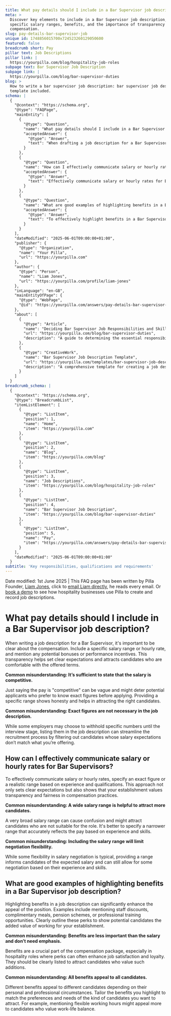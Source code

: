 ```yaml
---
title: What pay details should I include in a Bar Supervisor job description?
meta: >
  Discover key elements to include in a Bar Supervisor job description, such as
  specific salary ranges, benefits, and the importance of transparency in
  compensation.
slug: pay-details-bar-supervisor-job
unique id: 1748856015700x724523260129050600
featured: false
breadcrumb short: Pay
pillar text: Job Descriptions
pillar link: |
  https://yourpilla.com/blog/hospitality-job-roles
subpage text: Bar Supervisor Job Description
subpage link: |
  https://yourpilla.com/blog/bar-supervisor-duties
blog: >
  How to write a bar supervisor job description: bar supervisor job description
  template included.
schema: |
  {
    "@context": "https://schema.org",
    "@type": "FAQPage",
    "mainEntity": [
      {
        "@type": "Question",
        "name": "What pay details should I include in a Bar Supervisor job description?",
        "acceptedAnswer": {
          "@type": "Answer",
          "text": "When drafting a job description for a Bar Supervisor, clearly outline the compensation. Specify the salary range or hourly rate, and include any potential bonuses or performance incentives. Providing a specific range rather than describing the pay as 'competitive' ensures transparency, sets clear expectations, and attracts candidates suitable for the offered terms."
        }
      },
      {
        "@type": "Question",
        "name": "How can I effectively communicate salary or hourly rates for Bar Supervisors?",
        "acceptedAnswer": {
          "@type": "Answer",
          "text": "Effectively communicate salary or hourly rates for Bar Supervisors by specifying an exact figure or a realistic salary range based on experience and qualifications. This clarity shows your establishment's commitment to transparency and fairness in compensation practices and sets clear expectations for potential candidates."
        }
      },
      {
        "@type": "Question",
        "name": "What are good examples of highlighting benefits in a Bar Supervisor job description?",
        "acceptedAnswer": {
          "@type": "Answer",
          "text": "To effectively highlight benefits in a Bar Supervisor job description, mention specific perks such as staff discounts, complimentary meals, pension schemes, or professional training opportunities. Clearly outlining these benefits demonstrates the additional value of working for your establishment and attracts candidates who value these perks."
        }
      }
    ],
    "dateModified": "2025-06-01T09:00:00+01:00",
    "publisher": {
      "@type": "Organization",
      "name": "Your Pilla",
      "url": "https://yourpilla.com"
    },
    "author": {
      "@type": "Person",
      "name": "Liam Jones",
      "url": "https://yourpilla.com/profile/liam-jones"
    },
    "inLanguage": "en-GB",
    "mainEntityOfPage": {
      "@type": "WebPage",
      "@id": "https://yourpilla.com/answers/pay-details-bar-supervisor-job"
    },
    "about": [
      {
        "@type": "Article",
        "name": "Deciding Bar Supervisor Job Responsibilities and Skills",
        "url": "https://yourpilla.com/blog/bar-supervisor-duties",
        "description": "A guide to determining the essential responsibilities and skills required for a Bar Supervisor position to ensure effective job performance."
      },
      {
        "@type": "CreativeWork",
        "name": "Bar Supervisor Job Description Template",
        "url": "https://yourpilla.com/templates/bar-supervisor-job-description",
        "description": "A comprehensive template for creating a job description for a Bar Supervisor, including required qualifications, responsibilities, and benefits."
      }
    ]
  }
breadcrumb_schema: |
  {
    "@context": "https://schema.org",
    "@type": "BreadcrumbList",
    "itemListElement": [
      {
        "@type": "ListItem",
        "position": 1,
        "name": "Home",
        "item": "https://yourpilla.com"
      },
      {
        "@type": "ListItem",
        "position": 2,
        "name": "Blog",
        "item": "https://yourpilla.com/blog"
      },
      {
        "@type": "ListItem",
        "position": 3,
        "name": "Job Descriptions",
        "item": "https://yourpilla.com/blog/hospitality-job-roles"
      },
      {
        "@type": "ListItem",
        "position": 4,
        "name": "Bar Supervisor Job Description",
        "item": "https://yourpilla.com/blog/bar-supervisor-duties"
      },
      {
        "@type": "ListItem",
        "position": 5,
        "name": "Pay",
        "item": "https://yourpilla.com/answers/pay-details-bar-supervisor-job"
      }
    ],
    "dateModified": "2025-06-01T09:00:00+01:00"
  }
subtitle: 'Key responsibilities, qualifications and requirements'
---
```


Date modified: 1st June 2025 | This FAQ page has been written by Pilla Founder, [Liam Jones](https://yourpilla.com/profile/liam-jones), click to [email Liam directly](https://mailto:liam@yourpilla.com/), he reads every email. Or [book a demo](https://calendly.com/pilla/demo) to see how hospitality businesses use Pilla to create and record job descriptions.

# What pay details should I include in a Bar Supervisor job description?

When writing a job description for a Bar Supervisor, it's important to be clear about the compensation. Include a specific salary range or hourly rate, and mention any potential bonuses or performance incentives. This transparency helps set clear expectations and attracts candidates who are comfortable with the offered terms.

**Common misunderstanding: It’s sufficient to state that the salary is competitive.**

Just saying the pay is "competitive" can be vague and might deter potential applicants who prefer to know exact figures before applying. Providing a specific range shows honesty and helps in attracting the right candidates.

**Common misunderstanding: Exact figures are not necessary in the job description.**

While some employers may choose to withhold specific numbers until the interview stage, listing them in the job description can streamline the recruitment process by filtering out candidates whose salary expectations don’t match what you’re offering.

## How can I effectively communicate salary or hourly rates for Bar Supervisors?

To effectively communicate salary or hourly rates, specify an exact figure or a realistic range based on experience and qualifications. This approach not only sets clear expectations but also shows that your establishment values transparency and fairness in compensation practices.

**Common misunderstanding: A wide salary range is helpful to attract more candidates.**

A very broad salary range can cause confusion and might attract candidates who are not suitable for the role. It's better to specify a narrower range that accurately reflects the pay based on experience and skills.

**Common misunderstanding: Including the salary range will limit negotiation flexibility.**

While some flexibility in salary negotiation is typical, providing a range informs candidates of the expected salary and can still allow for some negotiation based on their experience and skills.

## What are good examples of highlighting benefits in a Bar Supervisor job description?

Highlighting benefits in a job description can significantly enhance the appeal of the position. Examples include mentioning staff discounts, complimentary meals, pension schemes, or professional training opportunities. Clearly outline these perks to show potential candidates the added value of working for your establishment.

**Common misunderstanding: Benefits are less important than the salary and don’t need emphasis.**

Benefits are a crucial part of the compensation package, especially in hospitality roles where perks can often enhance job satisfaction and loyalty. They should be clearly listed to attract candidates who value such additions.

**Common misunderstanding: All benefits appeal to all candidates.**

Different benefits appeal to different candidates depending on their personal and professional circumstances. Tailor the benefits you highlight to match the preferences and needs of the kind of candidates you want to attract. For example, mentioning flexible working hours might appeal more to candidates who value work-life balance.
